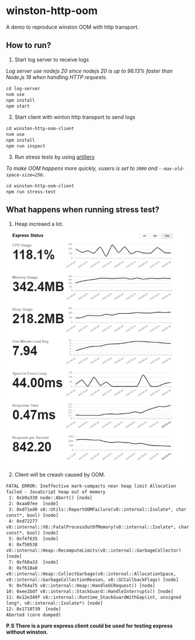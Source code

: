# winston-http-oom

A demo to reproduce winston OOM with http transport.

## How to run?

1. Start log server to receive logs

_Log server use nodejs 20 since nodejs 20 is up to 96.13% faster than Node.js 18 when handling HTTP requests._

```
cd log-server
nvm use
npm install
npm start
```

2. Start client with winton http transport to send logs


```
cd winston-http-oom-client
nvm use
npm install
npm run inspect
```

3. Run stress tests by using [artillery](https://github.com/artilleryio/artillery)

_To make OOM happens more quickly, vusers is set to `3000` and `--max-old-space-size=256`._

```
cd winston-http-oom-client
npm run stress-test
```

## What happens when running stress test?

1. Heap increaed a lot.

![](./images/heap.png)

2. Client will be creash caused by OOM.
```
FATAL ERROR: Ineffective mark-compacts near heap limit Allocation failed - JavaScript heap out of memory
 1: 0xb9a330 node::Abort() [node]
 2: 0xaa07ee  [node]
 3: 0xd71ed0 v8::Utils::ReportOOMFailure(v8::internal::Isolate*, char const*, bool) [node]
 4: 0xd72277 v8::internal::V8::FatalProcessOutOfMemory(v8::internal::Isolate*, char const*, bool) [node]
 5: 0xf4f635  [node]
 6: 0xf50538 v8::internal::Heap::RecomputeLimits(v8::internal::GarbageCollector) [node]
 7: 0xf60a33  [node]
 8: 0xf618a8 v8::internal::Heap::CollectGarbage(v8::internal::AllocationSpace, v8::internal::GarbageCollectionReason, v8::GCCallbackFlags) [node]
 9: 0xf64a75 v8::internal::Heap::HandleGCRequest() [node]
10: 0xee2bdf v8::internal::StackGuard::HandleInterrupts() [node]
11: 0x12e349f v8::internal::Runtime_StackGuardWithGap(int, unsigned long*, v8::internal::Isolate*) [node]
12: 0x1710739  [node]
Aborted (core dumped)
```

**P.S There is a pure express client could be used for testing express without winston.**